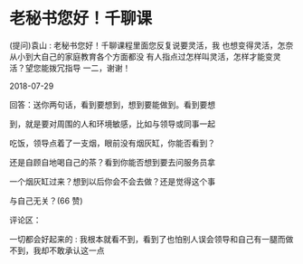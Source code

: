 # 老秘书您好！千聊课

(提问)袁山 : 老秘书您好！千聊课程里面您反复说要灵活，我 也想变得灵活，怎奈从小到大自己的家庭教育各个方面都没 有人指点过怎样叫灵活，怎样才能变灵活？望您能拨冗指导 一二，谢谢！

2018-07-29

回答：送你两句话，看到要想到，想到要能做到。看到要想

到，就是要对周围的人和环境敏感，比如与领导或同事一起

吃饭，领导点着了一支烟，眼前没有烟灰缸，你能否看到？

还是自顾自地喝自己的茶？看到你能否想到要去问服务员拿

一个烟灰缸过来？想到以后你会不会去做？还是觉得这个事

与自己无关？(66 赞)

评论区：

一切都会好起来的 : 我根本就看不到，看到了也怕别人误会领导和自己有一腿而做不到，我却不敢承认这一点